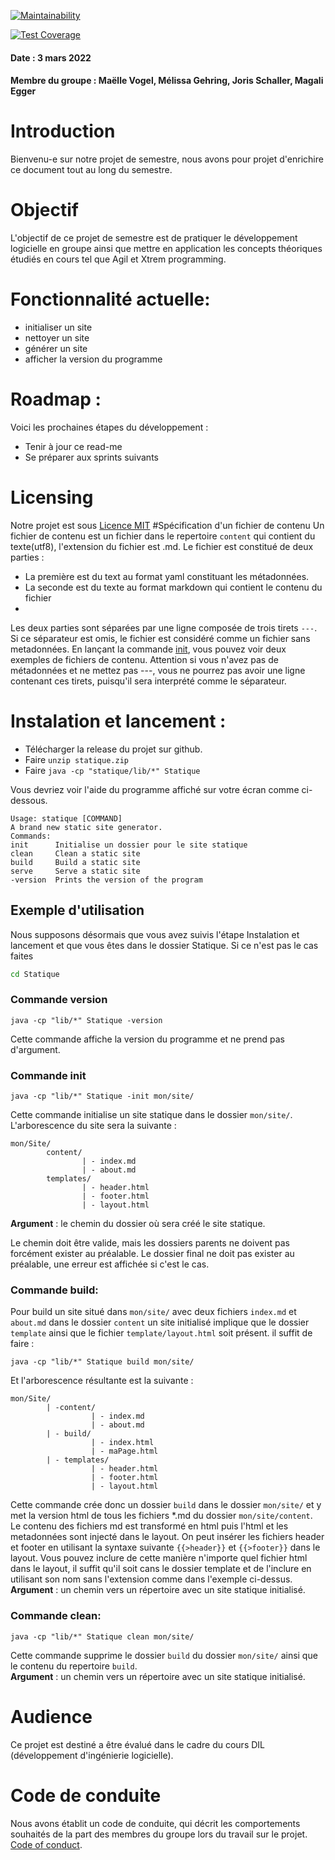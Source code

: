 [![Maintainability](https://api.codeclimate.com/v1/badges/720cf7b88325d952ea25/maintainability)](https://codeclimate.com/github/dil-classroom/projet-egger_gehring_schaller_vogel/maintainability)

[![Test Coverage](https://api.codeclimate.com/v1/badges/720cf7b88325d952ea25/test_coverage)](https://codeclimate.com/github/dil-classroom/projet-egger_gehring_schaller_vogel/test_coverage)

#### Date : 3 mars 2022

#### Membre du groupe : Maëlle Vogel, Mélissa Gehring, Joris Schaller, Magali Egger 


# Introduction
Bienvenu-e sur notre projet de semestre, nous avons pour projet d'enrichire ce document tout au long du semestre. 

# Objectif
L'objectif de ce projet de semestre est de pratiquer le développement logicielle en groupe ainsi que mettre en application les concepts théoriques étudiés en cours tel que Agil et Xtrem programming. 

# Fonctionnalité actuelle:
   - initialiser un site
   - nettoyer un site
   - générer un site
   - afficher la version du programme
# Roadmap :
Voici les prochaines étapes du développement : 
 - Tenir à jour ce read-me
 - Se préparer aux sprints suivants
 
# Licensing
Notre projet est sous [Licence MIT](https://github.com/dil-classroom/projet-egger_gehring_schaller_vogel/blob/main/LICENSE) 
#Spécification d'un fichier de contenu
Un fichier de contenu est un fichier dans le repertoire `content` qui contient du texte(utf8), l'extension du fichier est .md.
Le fichier est constitué de deux parties :
 - La première est du text au format yaml constituant les métadonnées.
 - La seconde est du texte au format markdown qui contient le contenu du fichier  
 - 
Les deux parties sont séparées par une ligne composée de trois tirets `---`. Si ce séparateur est omis, le fichier est considéré comme un fichier sans metadonnées.
En lançant la commande [init](./README.md#Commande-init), vous pouvez voir deux exemples de fichiers de contenu.
Attention si vous n'avez pas de métadonnées et ne mettez pas ---, vous ne pourrez pas avoir une ligne contenant ces tirets, puisqu'il sera interprété comme le séparateur.

# Instalation et lancement :
 - Télécharger la release du projet sur github.
 - Faire `unzip statique.zip` 
 - Faire `java -cp "statique/lib/*" Statique `

Vous devriez voir l'aide du programme affiché sur votre écran comme ci-dessous.

    Usage: statique [COMMAND]
    A brand new static site generator.
    Commands:
    init      Initialise un dossier pour le site statique
    clean     Clean a static site
    build     Build a static site
    serve     Serve a static site
    -version  Prints the version of the program


## Exemple d'utilisation
Nous supposons désormais que vous avez suivis l'étape Instalation et lancement et que vous êtes dans le dossier Statique.
Si ce n'est pas le cas faites 
```zsh
cd Statique
```
### Commande version

    java -cp "lib/*" Statique -version

Cette commande affiche la version du programme et ne prend pas d'argument.
### Commande init

    java -cp "lib/*" Statique -init mon/site/
Cette commande initialise un site statique dans le dossier `mon/site/`.
L'arborescence du site sera la suivante :

    mon/Site/
            content/
                    | - index.md
                    | - about.md
            templates/
                    | - header.html
                    | - footer.html
                    | - layout.html

**Argument** : le chemin du dossier où sera créé le site statique.

Le chemin doit être valide, mais les dossiers parents ne doivent pas forcément exister au préalable. 
Le dossier final ne doit pas exister au préalable, une erreur est affichée si c'est le cas.

### Commande build:  
Pour build un site situé dans `mon/site/` avec deux fichiers `index.md` et `about.md` dans le dossier `content`
un site initialisé implique que le dossier `template` ainsi que le fichier `template/layout.html` soit présent.
il suffit de faire :

    java -cp "lib/*" Statique build mon/site/
Et l'arborescence résultante est la suivante :
   
    mon/Site/
            | -content/ 
                      | - index.md
                      | - about.md
            | - build/
                      | - index.html
                      | - maPage.html
            | - templates/
                      | - header.html
                      | - footer.html
                      | - layout.html

Cette commande crée donc un dossier `build` dans le dossier `mon/site/` et y met la version html de tous les fichiers *.md du dossier `mon/site/content`.  
Le contenu des fichiers md est transformé en html puis l'html et les metadonnées sont injecté dans le layout.
On peut insérer les fichiers header et footer en utilisant la syntaxe suivante `{{>header}}` et `{{>footer}}` dans le layout.
Vous pouvez inclure de cette manière n'importe quel fichier html dans le layout, il suffit qu'il soit cans le dossier template 
et de l'inclure en utilisant son nom sans l'extension comme dans l'exemple ci-dessus.
**Argument** : un chemin vers un répertoire avec un site statique initialisé.

### Commande clean: 
    java -cp "lib/*" Statique clean mon/site/  
Cette commande supprime le dossier `build` du dossier `mon/site/` ainsi que le contenu du repertoire `build`.  
**Argument** : un chemin vers un répertoire avec un site statique initialisé.

# Audience
Ce projet est destiné a être évalué dans le cadre du cours DIL (développement d'ingénierie logicielle). 

# Code de conduite
Nous avons établit un code de conduite, qui décrit les comportements souhaités de la part des membres du groupe lors du travail sur le projet. [Code of conduct](https://github.com/dil-classroom/projet-egger_gehring_schaller_vogel/blob/main/code-of-conduct.md).

